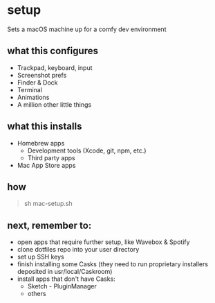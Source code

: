 # setup
Sets a macOS machine up for a comfy dev environment

## what this configures
* Trackpad, keyboard, input
* Screenshot prefs
* Finder & Dock
* Terminal
* Animations
* A million other little things

## what this installs
* Homebrew apps
    * Development tools (Xcode, git, npm, etc.)
    * Third party apps
* Mac App Store apps

## how
> sh mac-setup.sh

## next, remember to:
* open apps that require further setup, like Wavebox & Spotify
* clone dotfiles repo into your user directory
* set up SSH keys
* finish installing some Casks (they need to run proprietary installers deposited in usr/local/Caskroom)
* install apps that don't have Casks:
    * Sketch - PluginManager
    * others